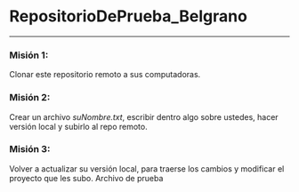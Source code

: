 # RepositorioDePrueba_Belgrano
---
### **Misión 1:** 
Clonar este repositorio remoto a sus computadoras.
### **Misión 2:** 
Crear un archivo _suNombre.txt_, escribir dentro algo sobre ustedes, hacer versión local y subirlo al repo remoto.
### **Misión 3:** 
Volver a actualizar su versión local, para traerse los cambios y modificar el proyecto que les subo.
Archivo de prueba
